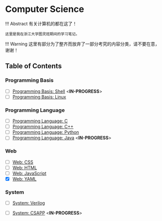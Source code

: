 # Computer Science

!!! Abstract
    有关计算机的都在这了！

    这里是我在浙江大学图灵班期间的学习笔记。

!!! Warning
    这里有部分为了整齐而放弃了一部分考究的内容分类，请不要在意，谢谢！

## Table of Contents

### Programming Basis

- [ ] [Programming Basis: Shell](./Programming%20Basis/Shell.md) <**IN-PROGRESS**>
- [ ] [Programming Basis: Linux](./Programming%20Basis/Linux.md)

### Programming Language

- [ ] [Programming Language: C](./Programming%20Language/EVERYTHING%20begins%20with%20C.md)
- [ ] [Programming Language: C++](./Programming%20Language/C++.md)
- [ ] [Programming Language: Python](./Programming%20Language/Python%20saves%20the%20world.md)
- [ ] [Programming Language: Java](./Programming%20Language/Java.md) <**IN-PROGRESS**>

### Web

- [ ] [Web: CSS](./Web/CSS.md)
- [ ] [Web: HTML](./Web/HTML.md)
- [ ] [Web: JavaScript](./Web/JavaScript.md)
- [x] [Web: YAML](./Programming%20Language/YAML.md) 

### System

- [ ] [System: Verilog](./System/Verilog.md)

- [ ] [System: CSAPP](./System/CSAPP.md) <**IN-PROGRESS**>
